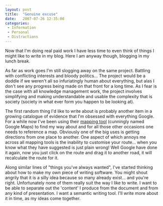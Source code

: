 ```yaml
---
layout: post
title:  "Genuine excuse"
date:   2007-07-26 12:35:00
categories:
 - Information
 - Personal
 - Distractions
---
```


Now that I'm doing real paid work I have less time to even think of things I
might like to write in my blog. Here I am anyway though, blogging in my lunch
break.

As far as work goes I'm still slogging away on the same project. Battling with
conflicting interests and bloody politics… The project would be a doddle if we
weren't all so infuriatingly human about everything, but alas I don't see any
progress being made on that front for a long time. As I fear is the case with
all knowledge management work, the project involves simplifying and making
understandable and usable the complexity that is society (society in what ever
form you happen to be looking at).

The first random thing I'd like to write about is probably another item in a
growing catalogue of evidence that I'm obsessed with everything Google. For a
while now I've been using their [mapping tool](http://maps.google.co.uk/)
(cunningly named Google Maps) to find my way about and for all those other
occasions one needs to reference a map. Obviously one of the big uses is
getting directions from one place to another. One aspect of which annoys me
across all mapping tools is the inability to customise your route… when you
know what they have suggested is just plain wrong! Well Google have done it
again, now you just click on the route and drag it to another road, it will
recalculate the route for it.

Along similar lines of "things you've always wanted", I've started thinking
about how to make my own piece of writing software. You might shout angrily
that it is a silly idea because so many already exist… and you're right.
Unfortunately none of them really suit the way I like to write. I want to be
able to separate out the 'content' I produce from the document and from any
kind of presentation. I want a semantic writing tool. I'll write more about it
in time, as my ideas come together.

